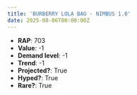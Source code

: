 ```yaml
---
title: 'BURBERRY LOLA BAG - NIMBUS 1.0'
date: 2025-08-06T00:00:00Z
---
```

- **RAP**: 703
- **Value**: -1
- **Demand level**: -1
- **Trend**: -1
- **Projected?**: True
- **Hyped?**: True
- **Rare?**: True
